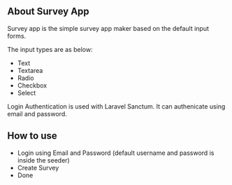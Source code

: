 ## About Survey App

Survey app is the simple survey app maker based on the default input forms.

The input types are as below:

- Text
- Textarea
- Radio
- Checkbox
- Select

Login Authentication is used with Laravel Sanctum. 
It can authenicate using email and password.

## How to use

- Login using Email and Password (default username and password is inside the seeder)
- Create Survey
- Done
